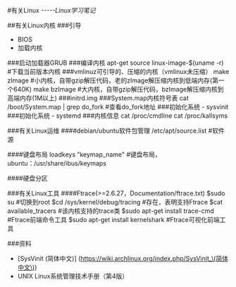 #有关Linux
*-----Linux学习笔记*


##有关Linux内核
###引导
- BIOS
- 加载内核

###启动加载器GRUB
###编译内核
	apt-get source linux-image-$(uname -r)		#下载当前版本内核
###vmlinuz可引导的、压缩的内核（vmlinux未压缩）
	make zImage		#小内核，自带gzip解压代码，老的zImage解压缩内核到低端内存(第一个640K)
    make bzImage	#大内核，自带gzip解压代码，bzImage解压缩内核到高端内存(1M以上)
###initrd.img
###System.map内核符号表
	cat /boot/System.map | grep do_fork		#查看do_fork地址
###初始化系统 - sysvinit
###初始化系统 - systemd
###内核信息
	cat /proc/cmdline
	cat /proc/kallsyms


###有关Linux运维
####debian/ubuntu软件包管理
	/etc/apt/source.list		#软件源

####键盘布局
	loadkeys "keymap_name"		#键盘布局，ubuntu：/usr/share/ibus/keymaps

####硬盘分区


###有关Linux工具
####Ftrace(>=2.6.27，Documentation/ftrace.txt)
	$sudo su							#切换到root
    $cd /sys/kernel/debug/tracing		#存在，表明支持Ftrace
    $cat available_tracers				#该内核支持的trace类
    $sudo apt-get install trace-cmd		#Ftrace前端命令工具
    $sudo apt-get install kernelshark	#Ftrace可视化前端工具

###资料
- [SysVinit (简体中文)] (https://wiki.archlinux.org/index.php/SysVinit_\(简体中文\))
- UNIX Linux系统管理技术手册（第4版）